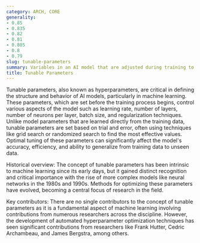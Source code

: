 ```yaml
---
category: ARCH, CORE
generality:
- 0.85
- 0.835
- 0.82
- 0.81
- 0.805
- 0.8
- 0.79
slug: tunable-parameters
summary: Variables in an AI model that are adjusted during training to optimize the model's performance on a given task.
title: Tunable Parameters
---
```


Tunable parameters, also known as hyperparameters, are critical in defining the structure and behavior of AI models, particularly in machine learning. These parameters, which are set before the training process begins, control various aspects of the model such as learning rate, number of layers, number of neurons per layer, batch size, and regularization techniques. Unlike model parameters that are learned directly from the training data, tunable parameters are set based on trial and error, often using techniques like grid search or randomized search to find the most effective values. Optimal tuning of these parameters can significantly affect the model's accuracy, efficiency, and ability to generalize from training data to unseen data.

Historical overview: The concept of tunable parameters has been intrinsic to machine learning since its early days, but it gained distinct recognition and critical importance with the rise of more complex models like neural networks in the 1980s and 1990s. Methods for optimizing these parameters have evolved, becoming a central focus of research in the field.

Key contributors: There are no single contributors to the concept of tunable parameters as it is a fundamental aspect of machine learning involving contributions from numerous researchers across the discipline. However, the development of automated hyperparameter optimization techniques has seen significant contributions from researchers like Frank Hutter, Cedric Archambeau, and James Bergstra, among others.